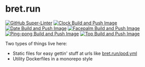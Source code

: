 # bret.run

[![GitHub Super-Linter](https://github.com/bretfisher/bret.run/workflows/Lint%20Code%20Base/badge.svg)](https://github.com/BretFisher/bret.run/actions/workflows/linter.yaml)
[![Clock Build and Push Image](https://github.com/bretfisher/bret.run/actions/workflows/clock.yml/badge.svg?branch=main)](https://github.com/BretFisher/bret.run/actions/workflows/clock.yaml)
[![Date Build and Push Image](https://github.com/bretfisher/bret.run/actions/workflows/date.yml/badge.svg?branch=main)](https://github.com/BretFisher/bret.run/actions/workflows/date.yaml)
[![Facepalm Build and Push Image](https://github.com/bretfisher/bret.run/actions/workflows/facepalm.yml/badge.svg?branch=main)](https://github.com/BretFisher/bret.run/actions/workflows/facepalm.yaml)
[![Ping-pong Build and Push Image](https://github.com/bretfisher/bret.run/actions/workflows/pingpong.yml/badge.svg?branch=main)](https://github.com/BretFisher/bret.run/actions/workflows/pingpong.yaml)
[![Top Build and Push Image](https://github.com/bretfisher/bret.run/actions/workflows/top.yml/badge.svg?branch=main)](https://github.com/BretFisher/bret.run/actions/workflows/top.yaml)

Two types of things live here:

* Static files for easy gettin' stuff at urls like [bret.run/pod.yml](https://bret.run/pod.yml)
* Utility Dockerfiles in a monorepo style
